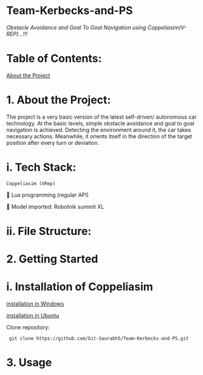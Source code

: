 # Team-Kerbecks-and-PS
_Obstacle Avoidance and Goal To Goal Navigation using Coppeliasim(V-REP)...!!!_

# Table of Contents: #
[About the Project]()
# 1. About the Project: # 
   The project is a very basic version of the latest self-driven/ autonomous car technology. At the basic levels, simple obstacle avoidance and goal to goal navigation is   achieved. Detecting the environment around it, the car takes necessary actions. Meanwhile, it orients itself in the direction of the target position after every turn or deviation.
  
  # i. Tech Stack: #
   	Coppeliasim (VRep)

	Lua programming (regular API)

	Model imported: Robotnik summit XL

 # ii. File Structure: #
 
 
# 2. Getting Started #
  # i.  Installation of Coppeliasim #
  
   [installation in Windows](https://www.coppeliarobotics.com/files/CoppeliaSim_Edu_V4_0_0_Setup.exe)
   
   [installation in Ubuntu](https://www.coppeliarobotics.com/ubuntuVersions)
   
   Clone repository:
   
     git clone https://github.com/Git-Saurabh5/Team-Kerbecks-and-PS.git

# 3.  Usage #

